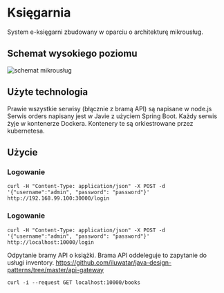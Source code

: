 # Księgarnia

System e-księgarni zbudowany w oparciu o architekturę mikrousług.

## Schemat wysokiego poziomu
![schemat mikrousług](detail.png)

## Użyte technologia
Prawie wszystkie serwisy (błącznie z bramą API) są napisane w node.js
Serwis orders napisany jest w Javie z użyciem Spring Boot.
Każdy serwis żyje w kontenerze Dockera. Kontenery te są orkiestrowane przez kubernetesa.

## Użycie


### Logowanie
```
curl -H "Content-Type: application/json" -X POST -d '{"username":"admin", "password": "password"}' http://192.168.99.100:30000/login
```

<!-- ## Instalacja
Założenie: zainstalowany menedżer pakietów npm
```
chmod +x install.sh
./install.sh
```

## Włączanie
Sposób manualny, odpalamy kilka terminali i wklejamy komendy. Założenie: zainstalowany node. Preferowane jest jednak użycie Dockera ponieważ są już obecne pliki Dockerfile.

Uruchomienie usługi inventory na porcie 10001:
```
node inventory/inventory.js
```
Uruchomienie usługi bramy API na porcie 10000:
```
node api_gateway/api_gateway.js
```
Uruchomienie usługi przewoźników na porcie 10002:
```
node shipping/shipping.js
```

## Użycie -->

### Logowanie
```
curl -H "Content-Type: application/json" -X POST -d '{"username":"admin", "password": "password"}' http://localhost:10000/login
```

Odpytanie bramy API o książki. Brama API oddeleguje to zapytanie do usługi inventory.
https://github.com/iluwatar/java-design-patterns/tree/master/api-gateway
```
curl -i --request GET localhost:10000/books
```
